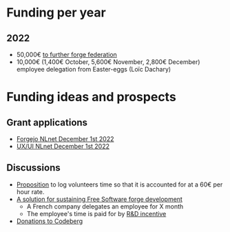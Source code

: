 # Funding per year

## 2022

* 50,000€ [to further forge federation](https://forum.forgefriends.org/t/nlnet-grant-application-for-federation-in-gitea-deadline-august-1st-2022/823)
* 10,000€ (1,400€ October, 5,600€ November, 2,800€ December) employee delegation from Easter-eggs (Loïc Dachary)

# Funding ideas and prospects

## Grant applications

* [Forgejo NLnet December 1st 2022](https://codeberg.org/forgejo/funding/issues/1)
* [UX/UI NLnet December 1st 2022](https://codeberg.org/forgejo/funding/issues/4)

## Discussions

* [Proposition](https://codeberg.org/forgejo/meta/issues/51) to log volunteers time so that it is accounted for at a 60€ per hour rate.
* [A solution for sustaining Free Software forge development](https://blog.dachary.org/2022/11/05/a-solution-for-sustaining-forge-development/)
    * A French company delegates an employee for X month
    * The employee's time is paid for by [R&D incentive](https://fr.wikipedia.org/wiki/Cr%C3%A9dit_d%27imp%C3%B4t_recherche)
* [Donations to Codeberg](https://codeberg.org/codename/meta/issues/26)
